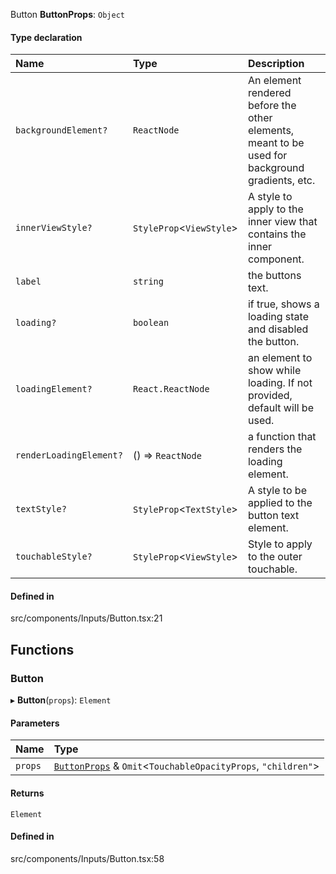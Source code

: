 Button
**ButtonProps**: `Object`

#### Type declaration

| Name | Type | Description |
| :------ | :------ | :------ |
| `backgroundElement?` | `ReactNode` | An element rendered before the other elements, meant to be used for background gradients, etc. |
| `innerViewStyle?` | `StyleProp`<`ViewStyle`\> | A style to apply to the inner view that contains the inner component. |
| `label` | `string` | the buttons text. |
| `loading?` | `boolean` | if true, shows a loading state and disabled the button. |
| `loadingElement?` | `React.ReactNode` | an element to show while loading. If not provided, default will be used. |
| `renderLoadingElement?` | () => `ReactNode` | a function that renders the loading element. |
| `textStyle?` | `StyleProp`<`TextStyle`\> | A style to be applied to the button text element. |
| `touchableStyle?` | `StyleProp`<`ViewStyle`\> | Style to apply to the outer touchable. |

#### Defined in

src/components/Inputs/Button.tsx:21

## Functions

### Button

▸ **Button**(`props`): `Element`

#### Parameters

| Name | Type |
| :------ | :------ |
| `props` | [`ButtonProps`](Inputs_Button.md#buttonprops) & `Omit`<`TouchableOpacityProps`, ``"children"``\> |

#### Returns

`Element`

#### Defined in

src/components/Inputs/Button.tsx:58